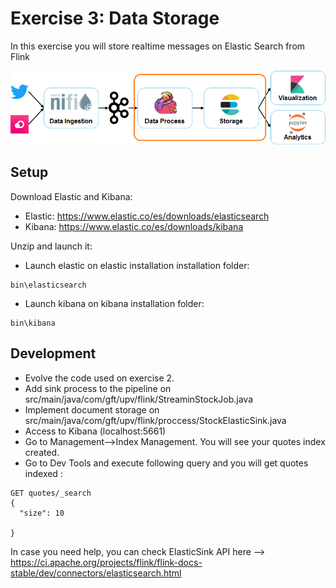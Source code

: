 # Exercise 3: Data Storage

In this exercise you will store realtime messages on Elastic Search from Flink

![Exercise architecture](../img/architecture_exercise3.png)

## Setup

Download Elastic and Kibana:

* Elastic: https://www.elastic.co/es/downloads/elasticsearch
* Kibana: https://www.elastic.co/es/downloads/kibana

Unzip and launch it:

* Launch elastic on elastic installation installation folder:
```
bin\elasticsearch
```

* Launch kibana on kibana installation folder:
```
bin\kibana
```

## Development

* Evolve the code used on exercise 2. 
* Add sink process to the pipeline on src/main/java/com/gft/upv/flink/StreaminStockJob.java
* Implement document storage on src/main/java/com/gft/upv/flink/proccess/StockElasticSink.java
* Access to  Kibana (localhost:5661)
* Go to Management-->Index Management. You will see your quotes index created. 
* Go to Dev Tools and execute following query and  you will get quotes indexed :
```
GET quotes/_search
{
  "size": 10 
  
}
```

In case you need help, you can check ElasticSink API here --> https://ci.apache.org/projects/flink/flink-docs-stable/dev/connectors/elasticsearch.html
